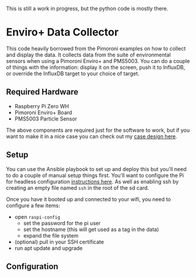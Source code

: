 
This is still a work in progress, but the python code is mostly there.

# Enviro+ Data Collector

This code heavily borrowed from the Pimoroni examples on how to collect and display the data.  It collects data from the suite of environmental sensors when using a Pimoroni Enviro+ and PMS5003.  You can do a couple of things with the information: display it on the screen, push it to InfluxDB, or override the InfluxDB target to your choice of target.

## Required Hardware

- Raspberry Pi Zero WH
- Pimoroni Enviro+ Board
- PMS5003 Particle Sensor

The above components are required just for the software to work, but if you want to make it in a nice case you can check out my [case design here](https://github.com/anlai/EnviroPlus_Case).

## Setup

You can use the Ansible playbook to set up and deploy this but you'll need to do a couple of manual setup things first.  You'll want to configure the Pi for headless configuration [instructions here](https://www.raspberrypi.org/documentation/configuration/wireless/headless.md).  As well as enabling ssh by creating an empty file named `ssh` in the root of the sd card.

Once you have it booted up and connected to your wifi, you need to configure a few items:
- open `raspi-config`
  - set the password for the pi user
  - set the hostname (this will get used as a tag in the data)
  - expand the file system
- (optional) pull in your SSH certificate
- run apt update and upgrade

## Configuration